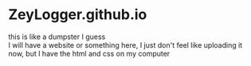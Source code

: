 # ZeyLogger.github.io
this is like a dumpster I guess <br>
I will have a website or something here, I just don't feel like uploading it now, but I have the html and css on my computer
